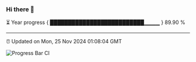 ### Hi there 👋

⏳ Year progress { ██████████████████████████▁▁▁▁ } 89.90 %

---

⏰ Updated on Mon, 25 Nov 2024 01:08:04 GMT

![Progress Bar CI](https://github.com/liununu/liununu/workflows/Progress%20Bar%20CI/badge.svg)
